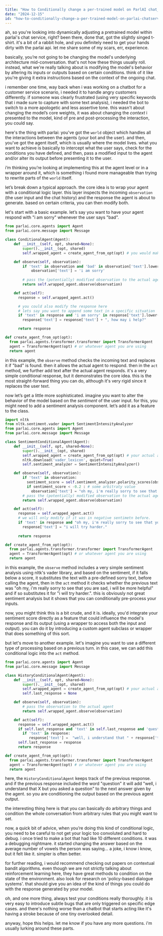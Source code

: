 ```yaml
---
title: "How to Conditionally change a per-trained model on ParlAI chat_service?"
date: "2024-12-15"
id: "how-to-conditionally-change-a-per-trained-model-on-parlai-chatservice"
---
```


ah, so you're looking into dynamically adjusting a pretrained model within parlai's chat service, right? been there, done that, got the slightly singed t-shirt. it's a bit of a rabbit hole, and you definitely need to get your hands dirty with the parlai api. let me share some of my scars, err, experience.

basically, you’re not going to be changing the model's underlying architecture mid-conversation. that's not how these things usually roll. instead, what we're really talking about is modifying the model's behavior by altering its inputs or outputs based on certain conditions. think of it like you're giving it extra instructions based on the context of the ongoing chat.

i remember one time, way back when i was working on a chatbot for a customer service scenario, i needed it to handle angry customers differently. if someone was clearly frustrated (using very specific keywords that i made sure to capture with some text analysis), i needed the bot to switch to a more apologetic and less assertive tone. this wasn't about changing the model’s core weights, it was about changing the *context* i presented to the model, kind of pre and post-processing the interaction, you could say.

here's the thing with parlai: you've got the `world` object which handles all the interactions between the agents (your bot and the user). and then, you've got the agent itself, which is usually where the model lives. what you want to achieve is basically to intercept what the user says, check for the conditions you have defined, and then, pass a modified input to the agent and/or alter its output before presenting it to the user.

i’m thinking you’re looking at implementing this at the agent level or in a wrapper around it, which is something i found more manageable than trying to rewrite parts of the `world` itself.

let’s break down a typical approach. the core idea is to wrap your agent with a conditional logic layer. this layer inspects the incoming `observation` (the user input and the chat history) and the response the agent is about to generate. based on certain criteria, you can then modify both.

let's start with a basic example. let’s say you want to have your agent respond with "i am sorry" whenever the user says "bad".

```python
from parlai.core.agents import Agent
from parlai.core.message import Message

class ConditionalAgent(Agent):
    def __init__(self, opt, shared=None):
        super().__init__(opt, shared)
        self.wrapped_agent = create_agent_from_opt(opt) # you would make your actual agent here

    def observe(self, observation):
        if 'text' in observation and 'bad' in observation['text'].lower():
            observation['text'] = 'i am sorry'
        
        # pass the (potentially) modified observation to the actual agent
        return self.wrapped_agent.observe(observation)

    def act(self):
      response = self.wrapped_agent.act()

      # you could also modify the response here
      # lets say you want to append some text in a specific situation
      if 'text' in response and 'i am sorry' in response['text'].lower():
        response['text'] = response['text'] + ", how may i help?"

      return response

def create_agent_from_opt(opt):
  from parlai.agents.transformer.transformer import TransformerAgent
  agent = TransformerAgent(opt) # or whatever agent you are using
  return agent
```

in this example, the `observe` method checks the incoming text and replaces it if "bad" is found. then it allows the actual agent to respond. then in the `act` method, we further add text after the actual agent responds. it's a very simple conditional response, but it demonstrates the core idea. this is the most straight-forward thing you can do, although it's very rigid since it replaces the user text.

now let’s get a little more sophisticated. imagine you want to alter the behavior of the model based on the *sentiment* of the user input. for this, you might need to add a sentiment analysis component. let’s add it as a feature to the class.

```python
import nltk
from nltk.sentiment.vader import SentimentIntensityAnalyzer
from parlai.core.agents import Agent
from parlai.core.message import Message

class SentimentConditionalAgent(Agent):
    def __init__(self, opt, shared=None):
        super().__init__(opt, shared)
        self.wrapped_agent = create_agent_from_opt(opt) # your actual agent
        nltk.download('vader_lexicon', quiet=True)
        self.sentiment_analyzer = SentimentIntensityAnalyzer()

    def observe(self, observation):
        if 'text' in observation:
          sentiment_score = self.sentiment_analyzer.polarity_scores(observation['text'])['compound']
          if sentiment_score < -0.2 : # some arbitraty value
            observation['text'] = "oh my, i'm really sorry to see that you are sad, i will be more helpful"
        # pass the (potentially) modified observation to the actual agent
        return self.wrapped_agent.observe(observation)

    def act(self):
      response = self.wrapped_agent.act()
      # we will only modify if it was in negative sentimetn before.
      if 'text' in response and "oh my, i'm really sorry to see that you are sad, i will be more helpful" in response['text'].lower():
        response['text'] = "i will try harder."
      
      return response

def create_agent_from_opt(opt):
  from parlai.agents.transformer.transformer import TransformerAgent
  agent = TransformerAgent(opt) # or whatever agent you are using
  return agent
```

in this example, the `observe` method includes a very simple sentiment analysis using nltk's vader library, and based on the sentiment, if it falls below a score, it substitutes the text with a pre-defined sorry text, before calling the agent, then in the `act` method it checks whether the previous text was "oh my, i'm really sorry to see that you are sad, i will be more helpful" and if so substitutes it for "i will try harder.". this is obviously not great sentiment analysis but it shows that you can conditionally pre-process your inputs.

now, you might think this is a bit crude, and it is. ideally, you'd integrate your sentiment score directly as a feature that could influence the model's response and its output (using a wrapper to access both the input and output). you can do it by introducing a custom agent subclass or wrapper that does something of this sort.

but let's move to another example. let's imagine you want to use a different type of processing based on a previous turn. in this case, we can add this conditional logic into the `act` method.

```python
from parlai.core.agents import Agent
from parlai.core.message import Message

class HistoryConditionalAgent(Agent):
    def __init__(self, opt, shared=None):
        super().__init__(opt, shared)
        self.wrapped_agent = create_agent_from_opt(opt) # your actual agent
        self.last_response = None

    def observe(self, observation):
        # pass the observation to the actual agent
        return self.wrapped_agent.observe(observation)

    def act(self):
      response = self.wrapped_agent.act()
      if self.last_response and 'text' in self.last_response and 'question' in self.last_response['text'].lower():
        if 'text' in response:
           response['text'] =  "well, i understand that " + response['text'] + "but you asked a question" 
      self.last_response = response
      return response

def create_agent_from_opt(opt):
  from parlai.agents.transformer.transformer import TransformerAgent
  agent = TransformerAgent(opt) # or whatever agent you are using
  return agent

```
here, the `HistoryConditionalAgent` keeps track of the previous response. and if the previous response included the word "question" it will add "well, i understand that X but you asked a question" to the next answer given by the agent. so you are conditioning the output based on the previous agent output.

the interesting thing here is that you can basically do arbitrary things and condition the whole conversation from arbitrary rules that you might want to set.

now, a quick bit of advice, when you’re doing this kind of conditional logic, you need to be careful to not get your logic too convoluted and hard to debug. i once tried to make a bot that had like 10 different conditions. it was a debugging nightmare. it started changing the answer based on the average number of vowels the person was saying… a joke, i know i know, but it felt like it. simpler is often better.

for further reading, i would recommend checking out papers on contextual bandit algorithms. even though we are not strictly talking about reinforcement learning here, they have great methods to condition on the state of the environment. also look for research on 'policy-based dialogue systems'. that should give you an idea of the kind of things you could do with the response generated by your model.

oh, and one more thing, always test your conditions really thoroughly. it is very easy to introduce subtle bugs that are only triggered on specific edge cases. and there's nothing worse than a chatbot that starts acting like it's having a stroke because of one tiny overlooked detail.

anyway, hope this helps. let me know if you have any more questions. i'm usually lurking around these parts.
